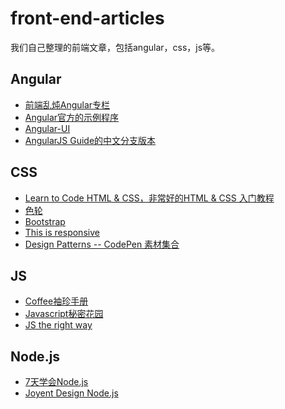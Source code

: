 front-end-articles
==================

我们自己整理的前端文章，包括angular，css，js等。

## Angular

* [前端乱炖Angular专栏](http://www.html-js.com/article/column/50)
* [Angular官方的示例程序](https://builtwith.angularjs.org/)
* [Angular-UI](http://angular-ui.github.io/)
* [AngularJS Guide的中文分支版本](https://github.com/jmcunningham/AngularJS-Learning/blob/master/ZH-CN.md)
 

## CSS

* [Learn to Code HTML & CSS，非常好的HTML & CSS 入门教程](http://learn.shayhowe.com/html-css/)
* [色轮](https://kuler.adobe.com/zh/create/color-wheel/)
* [Bootstrap](http://getbootstrap.com/css/)
* [This is responsive](http://bradfrost.github.io/this-is-responsive/)
* [Design Patterns -- CodePen 素材集合](http://codepen.io/patterns/)

## JS

* [Coffee袖珍手册](http://zhang.zipeng.info/library/coffeescript/index.html)
* [Javascript秘密花园](http://bonsaiden.github.io/JavaScript-Garden/zh/)
* [JS the right way](http://jstherightway.org/)

## Node.js

* [7天学会Node.js](http://nqdeng.github.io/7-days-nodejs/#1)
* [Joyent Design Node.js](http://www.joyent.com/developers/node/design)
